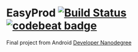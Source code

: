 # EasyProd [![Build Status](https://circleci.com/gh/iurimenin/easyprod.svg?style=shield&circle-token=2218a7052ae2a18def0eafc49d2b74c144b4b52e "Build Status")](https://circleci.com/gh/iurimenin/easyprod) [![codebeat badge](https://codebeat.co/badges/f47fde2c-15d7-43f2-a0b1-625eca64a429)](https://codebeat.co/projects/github-com-iurimenin-easyprod-master)

Final project from Android [Developer Nanodegree](https://www.udacity.com/course/android-developer-nanodegree-by-google--nd801)
